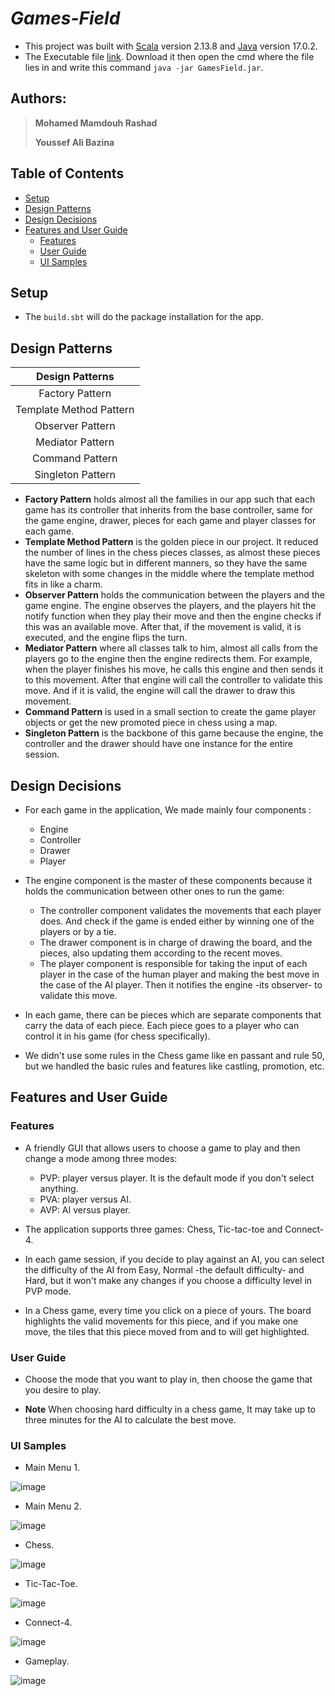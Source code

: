 # ***Games-Field***

- This project was built with [Scala](https://www.scala-lang.org/download/2.13.8.html) version 2.13.8
  and [Java](https://www.oracle.com/java/technologies/javase/jdk17-archive-downloads.html) version 17.0.2.
- The Executable file [link](https://github.com/MohamedMamdouh18/Games-Field/tree/master/out/artifacts/Games_Field_jar).
  Download it then open the cmd where the file lies in and write this command `java -jar GamesField.jar`.

## Authors:

> **Mohamed Mamdouh Rashad**
>
> **Youssef Ali Bazina**

## Table of Contents

- [Setup](#Setup)
- [Design Patterns](#Design-Patterns)
- [Design Decisions](#Design-Decisions)
- [Features and User Guide](#Features-and-User-Guide)
    - [Features](#Features)
    - [User Guide](#User-Guide)
    - [UI Samples](#UI-Samples)

## Setup

- The `build.sbt` will do the package installation for the app.

## Design Patterns

|   **Design Patterns**   |
|:-----------------------:|
|     Factory Pattern     |
| Template Method Pattern |
|    Observer Pattern     |
|    Mediator Pattern     |
|     Command Pattern     |
|    Singleton Pattern    |

- **Factory Pattern** holds almost all the families in our app such that each game has its controller that inherits from
  the base controller, same for the game engine, drawer, pieces for each game and player classes for each game.
- **Template Method Pattern** is the golden piece in our project. It reduced the number of lines in the chess pieces
  classes, as almost these pieces have the same logic but in different manners, so they have the same skeleton with
  some changes in the middle where the template method fits in like a charm.
- **Observer Pattern** holds the communication between the players and the game engine. The engine observes the players,
  and the players hit the notify function when they play their move and then the engine checks if this was an available
  move. After that, if the movement is valid, it is executed, and the engine flips the turn.
- **Mediator Pattern** where all classes talk to him, almost all calls from the players go to the engine then the engine
  redirects them. For example, when the player finishes his move, he calls this engine and then sends it to this
  movement. After that engine will call the controller to validate this move. And if it is valid, the engine will call
  the drawer to draw this movement.
- **Command Pattern** is used in a small section to create the game player objects or get the new promoted piece in
  chess using a map.
- **Singleton Pattern** is the backbone of this game because the engine, the controller and the drawer should have one
  instance for the entire session.

## Design Decisions

- For each game in the application, We made mainly four components :
    - Engine
    - Controller
    - Drawer
    - Player


- The engine component is the master of these components because it holds the communication between other ones to
  run the game:
    - The controller component validates the movements that each player does. And check if the game is ended either
      by winning one of the players or by a tie.
    - The drawer component is in charge of drawing the board, and the pieces, also updating them according to the recent
      moves.
    - The player component is responsible for taking the input of each player in the case of the human player and making
      the best move in the case of the AI player. Then it notifies the engine -its observer- to validate this move.


- In each game, there can be pieces which are separate components that carry the data of each piece. Each piece goes to
  a player who can control it in his game (for chess specifically).


- We didn't use some rules in the Chess game like en passant and rule 50, but we handled the basic rules and features
  like castling, promotion, etc.

## Features and User Guide

### Features

- A friendly GUI that allows users to choose a game to play and then change a mode among three modes:
    - PVP: player versus player. It is the default mode if you don't select anything.
    - PVA: player versus AI.
    - AVP: AI versus player.


- The application supports three games: Chess, Tic-tac-toe and Connect-4.

- In each game session, if you decide to play against an AI, you can select the difficulty of the AI from Easy, Normal
  -the
  default difficulty- and Hard, but it won't make any changes if you choose a difficulty level in PVP mode.

- In a Chess game, every time you click on a piece of yours. The board highlights the valid movements for this piece,
  and if you make one move, the tiles that this piece moved from and to will get highlighted.

### User Guide

- Choose the mode that you want to play in, then choose the game that you desire to play.


- **Note** When choosing hard difficulty in a chess game, It may take up to three minutes for the AI to calculate the
  best
  move.

### UI Samples

- Main Menu 1.

![image](https://drive.google.com/uc?export=view&id=1SxRkbAeN9FQrAsRVoOFxzdX3RYv1F1tu)

- Main Menu 2.

![image](https://drive.google.com/uc?export=view&id=18DyBMSBORJMSVyC51hk1X9_gTFXjHdUB)

- Chess.

![image](https://drive.google.com/uc?export=view&id=1ijrYQpYjwks6fBdw4pPxz6MuAUMSPlTZ)

- Tic-Tac-Toe.

![image](https://drive.google.com/uc?export=view&id=1cchQZHvFvYJE5WzqTekQ9eSYf4Ab9lP_)

- Connect-4.

![image](https://drive.google.com/uc?export=view&id=1cZmmaWHwLWmqelnP9I5j-Fl_OCpJcQns)

- Gameplay.

![image](https://drive.google.com/uc?export=view&id=19rq8MakA5EYObI2usjN9zuV4YmS2hrn4)
